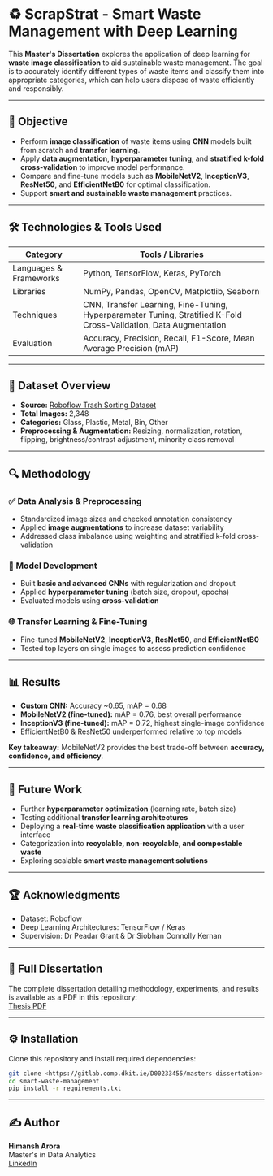 # ♻️ ScrapStrat - Smart Waste Management with Deep Learning

This **Master's Dissertation** explores the application of deep learning for **waste image classification** to aid sustainable waste management. The goal is to accurately identify different types of waste items and classify them into appropriate categories, which can help users dispose of waste efficiently and responsibly.

---

## 📌 Objective

- Perform **image classification** of waste items using **CNN** models built from scratch and **transfer learning**.  
- Apply **data augmentation**, **hyperparameter tuning**, and **stratified k-fold cross-validation** to improve model performance.  
- Compare and fine-tune models such as **MobileNetV2**, **InceptionV3**, **ResNet50**, and **EfficientNetB0** for optimal classification.  
- Support **smart and sustainable waste management** practices.  

---

## 🛠 Technologies & Tools Used

| Category | Tools / Libraries |
|----------|------------------|
| Languages & Frameworks | Python, TensorFlow, Keras, PyTorch |
| Libraries | NumPy, Pandas, OpenCV, Matplotlib, Seaborn |
| Techniques | CNN, Transfer Learning, Fine-Tuning, Hyperparameter Tuning, Stratified K-Fold Cross-Validation, Data Augmentation |
| Evaluation | Accuracy, Precision, Recall, F1-Score, Mean Average Precision (mAP) |

---

## 📁 Dataset Overview

- **Source:** [Roboflow Trash Sorting Dataset](https://universe.roboflow.com/jawads-workspace/trash-sorting-037nw/dataset/2)  
- **Total Images:** 2,348  
- **Categories:** Glass, Plastic, Metal, Bin, Other  
- **Preprocessing & Augmentation:** Resizing, normalization, rotation, flipping, brightness/contrast adjustment, minority class removal  

---

## 🔍 Methodology

### ✅ Data Analysis & Preprocessing
- Standardized image sizes and checked annotation consistency  
- Applied **image augmentations** to increase dataset variability  
- Addressed class imbalance using weighting and stratified k-fold cross-validation  

### 🧠 Model Development
- Built **basic and advanced CNNs** with regularization and dropout  
- Applied **hyperparameter tuning** (batch size, dropout, epochs)  
- Evaluated models using **cross-validation**  

### 🌐 Transfer Learning & Fine-Tuning
- Fine-tuned **MobileNetV2**, **InceptionV3**, **ResNet50**, and **EfficientNetB0**  
- Tested top layers on single images to assess prediction confidence  

---

## 📊 Results

- **Custom CNN:** Accuracy ~0.65, mAP = 0.68  
- **MobileNetV2 (fine-tuned):** mAP = 0.76, best overall performance  
- **InceptionV3 (fine-tuned):** mAP = 0.72, highest single-image confidence  
- EfficientNetB0 & ResNet50 underperformed relative to top models  

**Key takeaway:** MobileNetV2 provides the best trade-off between **accuracy, confidence, and efficiency**.

---

## 🔮 Future Work

- Further **hyperparameter optimization** (learning rate, batch size)  
- Testing additional **transfer learning architectures**  
- Deploying a **real-time waste classification application** with a user interface  
- Categorization into **recyclable, non-recyclable, and compostable waste**  
- Exploring scalable **smart waste management solutions**

---

## 🏆 Acknowledgments

- Dataset: Roboflow  
- Deep Learning Architectures: TensorFlow / Keras  
- Supervision: Dr Peadar Grant & Dr Siobhan Connolly Kernan  

---

## 📄 Full Dissertation

The complete dissertation detailing methodology, experiments, and results is available as a PDF in this repository:  
[Thesis PDF](./thesis.pdf)

---

## ⚙️ Installation
Clone this repository and install required dependencies:  
```bash
git clone <https://gitlab.comp.dkit.ie/D00233455/masters-dissertation>
cd smart-waste-management
pip install -r requirements.txt
```

---

## ✍️ Author

**Himansh Arora**  
Master's in Data Analytics  
[LinkedIn](https://www.linkedin.com/in/himansh-arora-a321471a1/)

